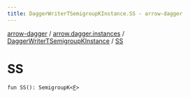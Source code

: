 ```yaml
---
title: DaggerWriterTSemigroupKInstance.SS - arrow-dagger
---
```


[arrow-dagger](../../index.html) / [arrow.dagger.instances](../index.html) / [DaggerWriterTSemigroupKInstance](index.html) / [SS](./-s-s.html)

# SS

`fun SS(): SemigroupK<`[`F`](index.html#F)`>`